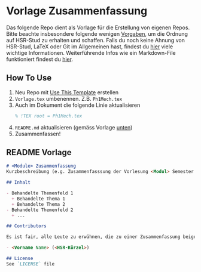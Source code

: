 # Vorlage Zusammenfassung

Das folgende Repo dient als Vorlage für die Erstellung von eigenen Repos.
Bitte beachte insbesondere folgende wenigen [Vorgaben](https://github.com/HSR-Stud/Guidelines), um die Ordnung auf HSR-Stud zu erhalten und schaffen. Falls du noch keine Ahnung von HSR-Stud, LaTeX oder Git im Allgemeinen hast, findest du [hier](https://github.com/HSR-Stud/Willkommen) viele wichtige Informationen. Weiterführende Infos wie ein Markdown-File funktioniert findest du [hier](https://guides.github.com/features/mastering-markdown).

## How To Use

1. Neu Repo mit [Use This Template](https://github.com/HSR-Stud/VorlageZF/generate) erstellen
2. `Vorlage.tex` umbenennen. Z.B. `Ph1Mech.tex`
3. Auch im Dokument die folgende Linie aktualisieren
   ```latex
   % !TEX root = Ph1Mech.tex
   ```
3. `README.md` aktualisieren (gemäss Vorlage [unten](#readme-vorlage))
4. Zusammenfassen!

## README Vorlage
```md 
# <Module> Zusammenfassung
Kurzbeschreibung (e.g. Zusammenfasssung der Vorlesung <Modul> Semester <Jahr> von <Kursleiter> an der HSR)

## Inhalt

- Behandelte Themenfeld 1
  + Behandelte Thema 1
  + Behandelte Thema 2
- Behandelte Themenfeld 2
  + ...

## Contributors

Es ist fair, alle Leute zu erwähnen, die zu einer Zusammenfassung beigetragen haben.

- <Vorname Name> (<HSR-Kürzel>)

## License
See `LICENSE` file
```
